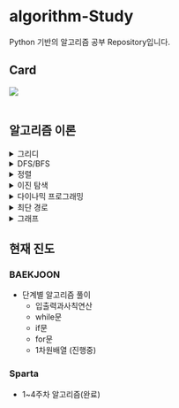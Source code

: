 # algorithm-Study
Python 기반의 알고리즘 공부 Repository입니다.

## Card
<div>
  <img align='center' src="http://mazassumnida.wtf/api/v2/generate_badge?boj=zozo1591">
</div>
<br>

## 알고리즘 이론
<details>
<summary>그리디</summary>
<div markdown="1">
  
  - 그리디란, 현재 상황에서 지금 당장 좋은 것만 고르는 방식을 갖는 알고리즘이다.<br>
  주로 거스름돈 문제가 대표적인 문제이며 특징으로는 큰 단위가 작은 단위의 배수 형태일 때 그리디가 성립된다는 것이다.
  
    <details>
    <summary>예시</summary>
    <div markdown="2">
    
        <문제>
        도와주는 점원이다. 카운트에는 거스름돈으로 사용할 500원, 100원, 50원, 10원짜리 동전이 무한히 존재한다고 가정한다.
        손님에게 거슬러 줘야 할 돈이 N원일 때 거슬러줘야 할 동전의 최소 개수를 구하라. 단, 거슬러 줘야 할 돈 N은 항상 10의 배수이다.

        <접근 방식>
        1. '10원 짜리로만 모두 거슬러 주도록 코드를 작성하면 최적의 해를 구할 수 있을까?'
        2. '큰 단위부터 거슬러준다면, 최적의 해를 구할 수 있지 않을까?'
        3. '그렇다면, 큰 수가 작은 수의 배수 형태를 갖추고 있나?'

        <풀이>
        n = 1260
        count = 0

        # 큰 단위의 화폐부터 차례로 확인
        coin_types = [500, 100, 50, 10]

        for coin in coin_types:
          count += n // coin # 해당 화폐로 거슬러줄 수 있는 동전의 개수 세기
          n %= coin # 거슬러 주고 남은 화폐 갱신

        print(count)
        
    </div>
    </details>
  
</div>
</details>
      

<details>
<summary>DFS/BFS</summary>
<div markdown="2">

- 탐색(Search)이란, 많은 양의 데이터 중에서 **원하는 데이터를 찾는 과정**을 말합니다.
- 대표적인 그래프 탐색 알고리즘으로는 **DFS**와 **BFS**가 있습니다.
- DFS와 BFS를 이해하기 위해서 반드시 알아야 하는 자료 구조가 존재하는데, **스택 자료구조**와 **큐 자료구조**입니다.
- 스택 자료구조란, **먼저 들어온 데이터가 나중에 나가는 형식**의 자료구조입니다. 대표적인 예시가 박스 쌓기입니다.

```python
# 스택 자료 구현 예제

stack = []

# 삽입5 - 삽입2 - 삽입3 - 삭제 - 삽입1 - 삭제
stack.append(5)
stack.append(2)
stack.append(3)
stack.pop()
stack.append(1)
stack.pop()

print(stack[::-1) # 최상단 원소부터 출력
print(stack)
```

- 큐 자료구조란, **먼저 들어 온 데이터가 먼저 나가는 형식**의 자료구조입니다. 대표적인 예시가 입구와 출구가 모두 뚫려 있는 터널과 같은 형태가 있습니다.

```python
# 큐 자료 구현 예제

from collections import deque

# 큐(Queue) 구현을 위해 deque 라이브러리 사용
queue = deque()

# 삽입5 - 삽입2 - 삽입3 - 삽입7 - 삭제 - 삽입1 - 삽입4 - 삭제
queue.append(5)
queue.append(2)
queue.append(3)
queue.append(7)
queue.popleft()
queue.append(1)
queue.append(4)
queue.popleft()

print(queue)
queue.reverse() # 역순으로 바꾸기
print(queue)
```

- **재귀함수(Recursive Function)**란, **자기 자신을 다시 호출하는 함수,** 재귀는 스택구조와 큰 연관성이 있는데, 재귀함수가 호출이 되면 스택과 같이 함수가 호출이 되고 마지막 재귀가 호출이 된 이후에는 쌓인 함수를 마져 호출하는 순서로 진행됩니다.

```python
# 재귀 함수 구현 예제

def recursive_fuction(i):
	if i == 100:
		return
	print(i, "번째 재귀함수에서", i + 1, "번째 재귀함수를 호출합니다.")
	recursive_function(i + 1)
	print(i, "번째 재귀함수를 종료합니다.)

recursive_function(1) # 해당 코드를 실행하면, 스택에 자료구조를 집어 넣었다 꺼내는 것과 같이 동작을 볼 수 있습니다.
```

- **팩토리얼** 구현예제는 재귀함수로 구현할 수 있는 대표적인 문제입니다. 다음과 같이 코드를 볼 수 있습니다.

```python
# 팩토리얼 구현 예제
# n! = 1 X 2 X 3 X ... (n -1) X n

# 반복문을 이용한 팩토리얼
def factorial_iterative(n):
	result = 1
	# 1부터 n까지의 수를 차례대로 곱하기
	for i in range(1, n + 1):
		result *= i
	return result

# 재귀적으로 구현한 n!
def factorial_recursive(n):
	if n <= 1: # n이 1 이하인 경우 1을 반환
		return 1
	# n! = n * (n - 1)!를 그대로 코드로 구현
	return n * factorial_recursive(n - 1)
```

- 추가적으로 **재귀함수로 구현할 수 있는** 대표적인 문제로 **유클리드 호제법**이 있습니다.
    
    두 개의 자연수에 대한 최대 공약수를 구하는 대표적인 알고리즘이 바로 유클리드 호제법입니다. 유클리드 호제법은 다음과 같습니다.
    
    - 두 자연수 A, B에 대하여 (A > B) A를 B로 나눈 나머지를 R이라고 합니다.
    - 이때 A와 B의 최대공야수는 B와 R의 최대공약수와 같습니다.

```python
# 유클리드 호제법(최대공약수 구하기)

def gcd(a, b):
	if a % b == 0:
		return b
	else:
		return gcd(b, a % b)

print(gcd(192, 162))
# 6
```

- 재귀 함수를 사용하면 복잡한 알고리즘을 간결하게 작성할 수 있지만, 다른 사람은 오히려 이해하기 어려운 형태의 코드가 될 수 있기 때문에 신중하게 사용해야합니다.
    - 또한, 모든 재귀함수는 반복문으로 구현할 수 있고 대부분 반복문이 유리한 경우가 많습니다.
    - 그리고 컴퓨터가 함수를 연손적으로 호출하면 컴퓨터 메모리 내부의 스택 프레임에 쌓이게 됩니다.
    - 이런 문제로 재귀 함수를 사용하는 것은 항상 생각하고 사용하며, 되도록이면 반복문을 사용하는 것으로 해야합니다.

- DFS(Depth - First Search)
- DFS는 **깊이 우선 탐색**이라고도 부르며 그래프에서 **깊은 부분을 우선적으로 탐색하는 알고리즘**입니다.
- DFS는 **스택 자료구조(혹은 재귀 함수)를 이용**하며, 구체적인 동작 과정은 다음과 같습니다.
    - 탐색 시작 노드를 스택에 삽입하고 방문 처리를 합니다.
    - 스택의 최상단 노드에 방문하지 않은 인접한 노드가 하나라도 있으면 그 노드를 스택에 넣고 방문처리합니다.
        
        방문하지 않은 인접 노드가 없으면 스택에서 최상단 노드를 꺼냅니다.
        
    - 더 이상 2번의 과정을 수행할 수 없을 때까지 반복합니다.
- 이때, 방문 기준은 대게 **번호가 낮은 인접 노드부터 시작**합니다.

```python
# DFS 소스코드 예제

# DFS 메서드 정의
def dfs(graph, v, visited):
	# 현재 노드를 방문 처리
	visited[v] = True
	print(v, end=" ")
	# 현재 노드와 연결된 다른 노드를 재귀적으로 방문
	for i in graph[v]:
		if not visited[i]:
			dfs(graph, i, visited)

# 각 노드가 연결된 정보를 표현(2차원 리스트)
graph = [
	[],
	[2, 3, 8],
	[1, 7],
	[1, 4, 5],
	[3, 5],
	[3, 4],
	[7],
	[2, 6, 8],
	[1, 7]
]

# 각 노드가 방문된 정보를 표현(1차원 리스트)
visited = [False] * 9

# 정의된 DFS 함수 호출
dfs(graph, 1, visited)
```

- BFS(Breadth - First Search)
- BFS는 **너비 우선 탐색**이라고 부르며, 그래프에서 **가까운 노드부터 우선적으로 탐색**하는 알고리즘입니다.
- BFS는 **큐 자료구조**를 이용하며, 구체적인 동작 과정은 다음과 같습니다.
    - 탐색 시작 노드를 큐에 삽입하고 방문 처리를 합니다.
    - 큐에서 노드를 꺼낸 뒤에 해당 노드의 인접 노드 중에서 방문하지 않은 노드를 모두 큐에 삽입하고 방문 처리합니다.
    - 더 이상 2번의 과정을 수행할 수 없을 때까지 반복합니다.
- BFS는 시작 점으로 부터 간선의 level이 같은 노드를 같이 찾아낸다는 특징 덕분에, 각 간선 비용이 모두 동일한 상황에서 최단 거리를 구해야 할 때, 유용하게 사용되어집니다.

```python
# BFS 소스코드 예제

from collections import deque

# BFS 메서드 정의
def bfs(graph, start, visited):
	# 큐 구현을 위해 deque 라이브러리 사용
	queue = deque([start])
	# 현재 노드를 방문 처리
	visited[start] = True
	# 큐가 빌 때까지 반복
	while queue:
		v = queue.popleft()
		print(v, end=" ")
		# 아직 방문하지 않은 인접한 원소들을 큐에 삽입
		for i in graph[v]:
			if not visited[i]:
				queue.append(i)
				visited[i] = True

# 각 노드가 연결된 정보를 표현(2차원 리스트)
graph = [
	[],
	[2, 3, 8],
	[1, 7],
	[1, 4, 5],
	[3, 5],
	[3, 4],
	[7],
	[2, 6, 8],
	[1, 7]
]

# 각 노드가 방문된 정보를 표현(1차원 리스트)
visited = [False] * 9

# 정의된 BFS 함수 호출
bfs(graph, 1, visited)
```
  
  
</div>
</details>
     
      
<details>
<summary>정렬</summary>
<div markdown="3">
  
  - 선택정렬
    
    가장 작은 것을 선택해서 앞으로 보내는 과정을 반복하는 정렬
    
    ```python
    array = [7, 5, 9, 0, 3, 1, 6, 2, 4, 8]
    
    for i in range(len(array)):
    min_index = i # 가장 작은 원소의 인덱스
    	for j in range(i + 1, len(array)):
    		if array[min_index] > array[j]:
    			min_index = j
    		array[i], array[min_index] = array[min_index], array[i] # 스와프
    
    print(array)
    ```
    
    선택정렬의 시간복잡도는 O($N^2$)이다.
    
    그렇기에 선택정렬은 퀵 정렬과 기본 정렬 라이브러리에 비해 매우 비효율적이다.
    
    그래도, 특정한 리스트에서 작은 데이터를 찾는 일이 코딩 테스트에서 잦으므로 선택 정렬 소스코드 형태에 익숙해질 필요가 있다.
    
- 삽입정렬
    
    특정한 데이터를 적절한 위치에 삽입한다. 이때, 특정한 데이터가 적절한 위치에 들어가기 이전에, 그 앞까지의 데이터는 이미 정려되어 있다고 가정한다.
    
    이러한 이유로 삽입정렬의 맨 앞 데이터는 이미 정렬되어 있다고 가정되어 두번째 데이터부터 정렬이 시작된다.
    
    ```python
    array = [7, 5, 9, 0, 3, 1, 6, 2, 4, 8]
    
    for i in range(1, len(array)):
    	for j in range(i, 0, -1):
    		if array[j] < array[j - 1]
    			array[j], array[j-1] = array[j-1], array[j]
    		else:
    			break
    
    print(array)
    ```
    
    삽입정렬의 선택정렬과 동일하게 시간 복잡도는 O($N^2$)이다.
    
    하지만, 리스트의 데이터가 거의 정렬되어 있다면, 매우 빠르게 동작한다.
    
    이럴 경우 퀵 정렬보다 빠르지만, 보통의 경우 퀵 정렬이 더 빠르다.
    
- 퀵 정렬
    
    기준 데이터를 설정하고 그 기준보다 큰 데이터와 작은 데이터의 위치를 바꾼다.
    
    퀵 정렬에서는 피벗(정렬을 위해 기준이 되는 값)이 사용된다. 이런 피벗을 설정하고 리스트를 분할하는 방식에 따라 퀵 정렬을 구분하는데, 여기서는 호어 분할 방식을 기준으로 설명한다.
    
    - 피벗은 리스트에서 첫 번째 데이터를 피벗으로 정한다.
    - 동작
        1. 리스트의 첫 번째 데이터를 피벗으로 설정하고, 리스트의 오른쪽에서부터는 피벗보다 작은 수를 찾는다, 리스트의 왼쪽에서는 피벗보다 큰 수를 찾는다.
            
            이렇게 찾은, 데이터의 자리를 서로 교체한다.
            
        2. 오른쪽과 왼쪽의 찾는 행위가 서로 엇갈리게 되면 작은 데이터와 피벗의 위치를 서로 변경한다.
        3. 피벗을 기준으로 분할된 파티션 각각을 재귀적으로 1번과 2번 동작을 반복한다.
        4. 현재 리스트의 데이터가 개수가 1개가 될 때, 정렬되었다고 정의하고 재귀를 빠져나온다.
    
    ```python
    # 일반적인 소스코드
    array = [5, 7, 9, 0, 3, 1, 6, 2, 4, 8]
    
    def quick_sort(array, start, end):
    	if start >= end:
    		return
    	pivot = start # 피벗은 첫 번째 원소
    	left = start + 1
    	right = end
    	while left <= right:
    		# 피벗보다 큰 데이터를 찾을 때 까지 반복
    		while left < = end and array[left] <= array[pivot]:
    			left += 1
    		# 피벗보다 작은 데이터를 찾을 때까지 반복
    		while right > start and array[right] >= array[pivot]
    			right -= 1
    		if left > right: # 엇갈렸다면 작은 데이터와 피벗을 교체
    			array[right], array[pivot] = array[pivot], array[right]
    		else: # 엇갈리지 않았다면 작은 데이터와 큰 데이터를 교체
    			array[left], array[right] = array[right], array[left]
    	# 분할 이후 왼쪽 부분과 오른쪽 부분에서 각각 정렬 수행
    	quick_sort(array, start, right - 1)
    	quick_sort(array, right + 1, end)
    
    quick_sort(array, 0, len(array) - 1)
    print(array)
    ```
    
    ```python
    # 파이썬의 장점을 살린 퀵 정렬 소스코드
    array = [5, 7, 9, 0, 3, 1, 6, 2, 4, 8]
    
    def quick_sort(array):
    	# 리스트가 하나 이하의 원소만을 담고 있다면 종료
    	if len(array) <= 1:
    		return array
    
    	pivot = array[0] # 피벗은 첫 번째 원소
    	tail = array[1:] # 피벗을 제외한 리스트
    
    	left_side = [x for x in tail if x <= pivot] # 분할된 왼쪽 부분
    	right_side = [x for x in tail if x > pivot] # 분할된 오른쪽 부분
    
    	# 분할 이후 왼쪽 부분과 오른쪽 부분에서 각각 정렬을 수행하고, 전체 리스트를 반환
    	return quick_sort(left_side) + [pivot] + quick_sort(right_side)
    
    print(quick_sort(array))
    ```
    
    퀵 정렬의 시간 복잡도는 O(NlogN)이다.
    
- 계수 정렬
    
    특정한 조건이 부합할 때만 사용할 수 있지만 매우 빠른 정렬 알고리즘이다.
    
    계수 정렬은 데이터의 ‘크기 범위가 제한되어 정수 형태로 표현할 수 있을 때’만 사용할 수 있다.
    
    ```python
    # 모든 원소의 값이 0보다 크거나 같다고 가정
    array = [7, 5, 9, 0, 3, 1, 6, 2, 9, 1, 4, 8, 0, 5, 2]
    
    # 모든 범위를 포함하는 리스트 선언(모든 값은 0으로 초기화)
    count = [0] * (max(array) + 1)
    
    for i in range(len(array)):
    	count[array[i]] += 1 # 각 데이터에 해당하는 인덱스의 값 증가
    
    for i in range(len(count)):
    	for j in rnage(count[i]):
    		print(i, end=' ') # 띄어쓰기를 구분으로 등장한 횟수만큼 인덱스 출력
    ```
    
    계수 정렬의 시간복잡도는 O(N + K)이다.
    
    계수 정렬의 공간복잡도는 상당히 비효율적이다. 0과 999,999 단 두개만 존재해도, 0부터 100만개의 리스트의 크기를 갖는 리스트가 필요하기 때문이다. 이러한 이유로 ‘동일한 값을 가지는 데이터가 여러 개 등장할 때 적합하다’
    
    예) 학교 성적 정렬,
    
- 파이썬 정렬 라이브러리
    
    sorted는 정렬된 새로운 객체를 반환한다.
    
    sort는 해당 리스트를 정렬한다.
    
    key를활용하여 해당 key값을 기준으로 정렬할 수 있다.
    
    ```python
    # sorted
    array = [7, 5, 9, 0, 3, 1, 6, 2, 4, 8]
    
    result = sorted(array)
    print(result)
    
    # sort
    array = [7, 5, 9, 0, 3, 1, 6, 2, 4, 8]
    
    array.sort()
    print(array)
    
    # key 매개변수 사용
    array = [('바나나', 2),('사과', 5) ,('당근', 3)]
    
    def setting(data):
    	return data[1]
    
    result = sorted(array, key = setting)
    print(result)
    ```
    
    - **정렬 라이브러리로 풀 수 있는 문제** : 단순히 정렬 기법을 알고 있는지 물어보는 문제로 기본 정렬 라이브러리의 사용 방법을 숙지하고 있으면 어렵지 않게 풀 수 있다.
    - **정렬 알고리즘의 원리에 대해서 물어보는 문제** : 선택 정렬, 삽입 정렬, 퀵 정렬 등의 원리를 알고 있어야 문제를 풀 수 있다.
    - **더 빠른 정렬이 필요한 문제** : 퀵 정렬 기반의 정렬 기법으로 풀 수 없으며 계수 정렬 등의 다른 정렬 알고리즘을 이용하거나 문제에서 기존에 알려진 알고리즘의 구조적인 개선을 거쳐야 풀 수 있다.
  
</div>
</details>
      
      
<details>
<summary>이진 탐색</summary>
<div markdown="4">
  
  - 순차 탐색
    
    리스트 안에 있는 특정한 데이터를 찾기 위해 앞에서부터 데이터를 하나씩 차례대로 확인하는 방법.
    
    시간 복잡도 O(N)을 갖는다.
    
    ```python
    # 순차 탐색 소스코드
    
    def sequential_search(n, target, array):
        # 각 원소를 하나씩 확인하며
        for i in range(n):
            # 현재 원소가 찾고자 하는 원소와 동일한 경우
            if array[i] == target:
                return i + 1
    
    print("생성할 원소 개수를 입력한 다음 한 칸 띄고 찾을 문자열을 입력하세요.")
    input_data = input().split()
    n = int(input_data[0]) # 입력할 원소 개수
    target = input_data[1] # 찾고자 하는 문자열
    
    print("앞서 적은 원소 개수만큼 문자열을 입력하세요. 구분은 띄어쓰기 한 칸으로 합시다")
    array = input().split()
    
    # 결과
    print(sequential_search(n, target, array))
    ```
    
- 이진 탐색
    
    찾으려는 데이터와 중간점 위치에 있는 데이터를 반복적으로 비교해서 원하는 데이터를 찾는 방법.
    
    찾으려는 배열이 정렬되어 있어야 가능하다.
    
    - 이진 탐색(재귀함수)
    
    ```python
    # 이진 탐색 소스코드 구현(재귀함수)
    
    def binary_search(array, target, start, end):
        if start > end:
            return None
        mid = (start + end) // 2
        # 찾는 경우 중간점 인덱스 반환
    
        if array[mid] == target:
            return mid
    
        # 중간점의 값보다 찾고자 하는 값이 작은 경우 왼쪽 확인
    
        elif array[mid] > target:
            return binary_search(array, target, start, mid - 1)
    
        elif array[mid] < target:
            return binary_search(array, target, mid + 1, end)
    
    # n과 target 입력
    n, target = list(map(int, input().split()))
    
    # 전체 원소 입력 받기
    array = list(map(int, input().split()))
    
    # 이진 탐색 수행 결과 출력
    result = binary_search(array, target, 0, n - 1)
    
    if result == None:
        print("원소가 존재하지 않습니다.")
    else:
        print(result + 1)
    ```
    
    - 이진 탐색(반목문)
    
    ```python
    # 이진 탐색 소스코드 구현(반복문)
    
    def binary_search(array, target, start, end):
        while start <= end:
            mid = (start + end) // 2
    
            # 찾은 경우 중간점 인덱스 반환
            if array[mid] == target:
                return mid
    
            # 중간점의 값보다 찾고자 하는 값이 작은 경우 왼쪽 확인
            elif array[mid] > target:
                end = mid - 1
            # 중간점의 값보다 찾고자 하는 값이 큰 경우 오른쪽 확인
            else:
                start = mid + 1
    
        return None
    
    # n과 target 입력
    n, target = list(map(int, input().split()))
    
    # 전체 원소 입력 받기
    array = list(map(int, input().split()))
    
    # 이진 탐색 수행 결과 출력
    result = binary_search(array, target, 0, n - 1)
    
    if result == None:
        print("원소가 존재하지 않습니다.")
    else:
        print(result + 1)
    ```
    
    - 팁
        - 1,000억 이상의 입력이 필요할 경우 input() 함수를 사용하면 동작 속도가 느려 시간초과로 오답 판정을 받을 수 있다.
            
            이럴 경우 sys 라이브러리를 사용하자.
            
            ```python
            import sys
            input_data = sys.stdin.readline().rstrip()
            
            print(input_data)
            ```
  
</div>
</details>
      

<details>
<summary>다이나믹 프로그래밍</summary>
<div markdown="5">
  
  다이나믹 프로그래밍으로 해결할 수 있는 대표적인 문제는 피보나치 수열이 있다.

피보나치 수열의 경우 i항을 구하기 위해 i - 1항과 i -2 항을 알아야되는데, i항을 구하기 위해 i - 1항과 i - 2항을 반복적으로 계산하는 것은 연산속도에 굉장한 제한을 줍니다.

이를 해결하기 위해 다이나믹 프로그래밍이 존재하는데, 동적인 메모리 공간을 만들어, 결과 값을 미리 저장해 놓고, 필요할 때, 사용하여 연산속도를 향상시키는 프로그래밍 기법입니다.

아래 대표적으로 피보나치 함수 소스코드를 보겠습니다.

```python
# 피보나치 함수 소스코드(재귀함수)

def fibo(x):
    if x == 1 or x == 2:
        return 1
    return fibo(x - 1) + fibo(x - 2)

print(fibo(4))
```

이와 같이 코드를 구성한다면, 피보나치 수열은 구현이 가능하지만, x값이 100을 계산하려고 해도, 시스템 에러가 발생할 것입니다.

이런 문제를 해결하기 위한 다이나믹 프로그래밍 기법을 적용한 소스코드는 다음과 같습니다.

```python
# 피보나치 수열 소스코드(다이나믹 프로그래밍 적용)

# 한 번 계산된 결과를 메모이제이션하기 위한 리스트 초기화
d = [0] * 100

# 피보나치 함수를 재귀함수로 구현(탑다운 다이나믹 프로그래밍)
def fibo(x):
    # 종료 조건(1 혹은 2일 때, 1을 반환)
    if x == 1 or x == 2:
        return 1

    # 이미 계산한 적 있는 문제라면 그대로 반환
    if d[x] != 0:
        return d[x]

    # 아직 계산하지 않은 문제라면 점화식에 따라서 피보나치 결과 반환
    d[x] = fibo(x - 1) + fibo(x - 2)
    return d[x]

print(fibo(3))
```

위 처럼 재귀함수를 이용해 다이나믹 프로그래밍 소스코드를 작성하는 방법을, 큰 문제를 해결하기 위해 작은 문제를 호출한다고 하여 **탑다운(Top-Down) 방식**이라고 말합니다.

```python
# 피보나치 수열 소스코드(반복적) 보텀업 방식

# 앞서 계산된 결과를 저장하기 위한 DP 테이블 초기화
d = [0] * 100

# 첫 번째 피보나치 수와 두 번째 피보나치 수는 1
d[1] = 1
d[2] = 1
n = 99

# 피보나치 함수(Fibonacci Function) 반복문으로 구현(보텀업 다이나믹 프로그래밍)
for i in range(3, n + 1):
    d[i] = d[i - 1] + d[i - 2]

print(d[n])
```

위 처럼 단순히 반복문을 이용하여 소스코드를 작성하는 경우 작은 문제부터 차근차근 답을 도출한다고 하여 **보텀없(Bottom-Up) 방식**이라고 말합니다.
  
</div>
</details>  
  
<details>
<summary>최단 경로</summary>
<div markdown="6">
  
  
  - 다익스트라 알고리즘
    
    특정한 노드에서 출발하여 다른 무작위 다른 노드로 가는 각각의 최단 경로를 구해주는 알고리즘입니다.
    
    알고리즘을 간략하게 설명하면 아래와 같습니다.
    
    1. 출발 노드를 설정한다.
    2. 최단 거리 테이블을 초기화 한다.
    3. 방문하지 않은 노드 중에서 최단 거리가 가장 짧은 노드를 선택한다
    4. 해당 노드를 거쳐 다른 노드로 가는 비용을 계산하여 최단 거리 테이블을 갱신한다.
    5. 위 과정에서 3번과 4번을 반복한다.
    
    이러한 특징 덕분에 그리디 알고리즘과 유사하다고 볼 수 있습니다.
    
    다익스트라 알고리즘을 구현한 두 방식에 대한 소스코드를 아래에서 설명하겠습니다.
    
    - 기본 다익스트라 알고리즘
    
    ```python
    # 간단한 다익스트라 알고리즘 소스코드
    
    import sys
    input = sys.stdin.readline
    INF = int(1e9)
    
    # 노드의 개수, 간선의 개수를 입력한다.
    n, m = map(int, input().split())
    
    # 시작 노드 번호를 입력받기
    start = int(input())
    
    # 각 노드에 연결되어 있는 노드에 대한 정보를 담는 리스트를 만든다.
    # n + 1 인 이유는 노드 번호가 1번부터 시작하기 때문에, 노드 번호와 인덱스 번호를 맞춰주기 위해서 이다.
    graph = [ [] for i in range(n + 1)]
    
    # 방문한 적이 있는지 체크하는 목적의 리스트를 만들기
    visited = [False] * (n + 1)
    
    # 최단 거리 테이블을 모두 무한으로 초기화 한다.
    distance = [INF] * (n + 1)
    
    # 모든 간선 정보를 입력받기
    for _ in range(m):
        a, b, c = map(int, input().split())
        # a번 노드에서 b번 노드로 가는 비용이 c라는 의미이다.
        graph[a].append((b, c))
    
    # 방문하지 않은 노드 중에서, 가장 최단 거리가 짧은 노드의 번호를 반환한다.
    def get_smallest_node():
        min_value = INF
        index = 0   # 가장 최단 거리가 짧은 노드(인덱스)
        for i in range(1, n + 1):
            if distance[i] < min_value and not visited[i]:
                min_value = distance[i]
                index = i
        return index
    
    def dijkstra(start):
        # 시작 노드에 대해서 초기화
        distance[start] = 0
        visited[start] = True
        for j in graph[start]:
            distance[j[0]] = j[1]
        # 시작 노드를 제외한 전체 n - 1개의 노드에 대해 반복
        for i in range(n - 1):
            # 현재 최단 거리가 가장 짧은 노드를 꺼내서, 방문 처리
            now = get_smallest_node()
            visited[now] = True
            # 현재 노드와 연결된 다른 노드를 확인
            for j in graph[now]:
                cost = distance[now] + j[1]
                # 현재 노드를 거쳐서 다른 노드로 이동하는 거리가 더 짧은 경우
                if cost < distance[j[0]]:
                    distance[j[0]] = cost
    
    # 다익스트라 알고리즘 수행
    dijkstra(start)
    
    # 모든 노드로 가기 위한 최단 거리를 출력
    for i in range(1, n + 1):
        # 도달할 수 없는 경우, 무한이라고 출력한다.
        if distance[i] == INF:
            print("INFINITY")
        # 도달할 수 있는 경우 거리를 출력
        else:
            print(distance[i])
    ```
    
    시간 복잡도가 V^2이기 때문에, 노드의 개수가 1000개 이하인 알고리즘 문제에 사용됩니다.
    
    - 우선순위 큐를 사용한 다익스트라 알고리즘 소스코드
    
    ```python
    import heapq
    import sys
    
    # 우선순위 큐를 사용한 다익스트라 알고리즘 소스코드
    
    input = sys.stdin.readline
    INF = int(1e9)
    
    # 노드의 개수, 간선의 개수 입력받기
    n, m = map(int, input().split())
    
    # 시작 노드 번호를 입력하기
    start = int(input())
    
    # 각 노드에 연결되어 있는 노드에 대한 정보를 담는 리스트를 만들기
    graph = [[] for i in range(n + 1)]
    
    # 최단 거리 테이블을 모두 무한으로 초기화
    distance = [INF] * (n + 1)
    
    # 모든 간선 정보를 입력받기
    for _ in range(m):
        a, b, c = map(int, input().split())
        # a번 노드에서 b번 노드로 가는 비용이 c라는 의미
        graph[a].append((b, c))
    
    def dijkstra(start):
        q = []
        # 시작 노드로 가기 위한 최단 경로는 0으로 설정하여, 큐에 삽입
        heapq.heappush(q, (0, start))
        distance[start] = 0
        while q:    # 큐가 비어있지 않을 때까지 반복
            # 가장 최단 거리가 짧은 노드에 대한 정보 꺼내기
            dist, now = heapq.heappop(q)
            # 현재 노드가 이미 처리된 적이 있는 노드라면 무시
            if distance[now] < dist:
                continue
            # 현재 노드와 연결된 다른 인접한 노드들을 확인
            for i in graph[now]:
                cost = dist + i[1]
                # 현재 노드를 거쳐서, 다른 노드로 이동하는 거리가 더 짧은 경우
                if cost < distance[i[0]]:
                    distance[i[0]] = cost
                    heapq.heappush(q, (cost, i[0]))
    
    # 다익스트라 알고리즘 수행
    dijkstra(start)
    
    # 모든 노드로 가기 위한 최단 거리를 출력
    for i in range(1, n + 1):
        # 도달할 수 없는 경우, 무한이라고 출력한다.
        if distance[i] == INF:
            print("INFINITY")
        # 도달할 수 있는 경우 거리를 출력
        else:
            print(distance[i])
    ```
    
    우선순위 큐를 사용한 다익스트라 알고리즘은 ElogE의 시간복잡도를 갖고 있어, 1000개 이상의 노드가 입력되야할 때 사용합니다.
    

- 플로이드 워셜 알고리즘
    
    해당 알고리즘은 모든 노드에 대하여 다른 모든 노드로 가는 최단 거리 정보를 담는 알고리즘입니다. 그러한 이유로 2차원 그래프를 사용합니다.
    
    플로이드 워셜 알고리즘은 다이나믹 프로그래밍과 유사하여 점화식이 존재하는데, 점화식은 아래와 같습니다.
    
    ```python
    D[a][b] = min(D[a][b], D[a][k] + D[k][b])
    ```
    
    - 플로이드 워셜 알고리즘 소스코드
    
    ```python
    # 플로이드 워셜 알고리즘
    
    INF = int(1e9)
    
    # 노드의 개수 및 간선의 개수를 입력받기
    n = int(input())
    m = int(input())
    
    # 2차원 리스트(그래프 표현)를 만들고, 모든 값을 무한으로 초기화
    graph = [[INF] * (n + 1) for _ in range(n + 1)]
    
    # 자기 자신에게 자기 자신으로 가는 비용은 0으로 초기화
    for a in range(1, n + 1):
        for b in range(1, n + 1):
            if a == b:
                graph[a][b] = 0
    
    # 각 간선에 대한 정보를 입력받아, 그 값으로 초기화
    for _ in range(m):
        # A에서 B로가는 비용은 C라고 설정
        a, b, c = map(int, input().split())
        graph[a][b] = c
    
    # 점화식에 따라 플로이드 워셜 알고리즘 수행
    for k in range(n + 1):
        for a in range(n + 1):
            for b in range(n + 1):
                graph[a][b] = min(graph[a][b], graph[a][k] + graph[k][b])
    
    # 수행된 결과를 출력
    for a in range(1, n + 1):
        for b in range(1, n + 1):
            # 도달할 수 없는 경우, 무한이라고 출력
            if graph[a][b] == INF:
                print("INFINITY", end=" ")
            # 도달할 수 있는 경우, 거리를 출력
            else:
                print(graph[a][b], end=" ")
        print()
    ```
  

</div>
</details>  
  
  
<details>
<summary>그래프</summary>
<div markdown="7">
  

  - 서로소 집합
    - 서로소란, 공통 원소가 없는 두 집합을 의미합니다.
    - 서로소 집합 자료 구조란,  서로소 부분 집합들로 나누어진 원소들의 데이터를 처리하기 위한 자료구조입니다.
    - 서로소 집합 자료구조는 union과 find 2개의 연산으로 조작됩니다.
    - union 연산은 2개의 원소가 포함된 집합을 하나의 집합으로 합치는 연산입니다.
    - find 연산은 특정한 원소가 속한 집합이 어떤 집합인지 알려주는 연산입니다.
    - 서로소 집합 자료구조를 구현할 때는 트리 자료구조를 이용하여 집합을 표현합니다.
    - 서로소 집합 자료구조에서 union 연산이 실행되었을 때, 계산 알고리즘은 다음과 같습니다.
        1. union 연산을 확인하여, 서로 연결된 두 노드 A, B를 확인한다.
            1. A와 B루트 노드 A’, B’를 각각 찾습니다.
            2. A’를 B’의 부모 노드로 설정합니다.(B’가 A’를 가리키도록 합니다.
        2. 모든 union 연산을 처리할 때까지 1번 과정을 반복합니다.
    - 이때, 대부분 더 작은 번호가 부모 노드가 되도록 구현되는 것이 관례입니다.
    - 서로소 집합 알고리즘 소스코드
    
    ```python
    # 기본적인 서로소 집합 알고리즘 소스코드
    
    # 특정 원소가 속한 집합을 찾기
    def find_parent(parent, x):
        # 루트 노드가 아니라면, 루트 노드를 찾을 때까지 재귀적으로 호출
        if parent[x] != x:
            return find_parent(parent, parent[x])
        return x
    
    # 두 원소가 속한 집합을 합치기
    def union_parent(parent, a, b):
        a = find_parent(parent, a)
        b = find_parent(parent, b)
        if a < b:
            parent[b] = a
        else:
            parent[a] = b
    
    # 노드의 개수와 간선(union 연산)의 개수 입력받기
    v, e = map(int, input().split())
    parent = [0] * (v + 1)
    
    # 부모 테이블상에서, 부모를 자기 자신으로 초기화
    for i in range(1, v + 1):
        parent[i] = i
    
    # union 연산을 각각 수행
    for i in range(e):
        a, b = map(int, input().split())
        union_parent(parent, a, b)
    
    # 각 원소가 속한 집합 출력
    print("각 원소가 속한 집합: ", end=" ")
    for i in range(1, v + 1):
        print(find_parent(parent, i), end=" ")
    
    print()
    
    # 부모 테이블 내용 출력
    print("부모 테이블: ", end=" ")
    for i in range(1, v + 1):
        print(parent[i], end=" ")
    ```
    
    - 이때, 서로소 집합 알고리즘의 find 부분을 다음과 같이 개선할 수 있습니다.
    
    ```python
    # 특정 원소가 속한 집합을 찾기
    def find_parent(parent, x):
        # 루트 노드가 아니라면, 루트 노드를 찾을 때 까지 재귀적으로 호출
        if parent[x] != x:
            parent[x] = find_parent(parent, parent[x])
        return parent[x]
    ```
    
    - 각 노드에 대하여 find 함수를 호출한 이후에, 해당 노드의 루트 노드가 바로 부모 노드가 됩니다.
    - 서로소 집합 알고리즘의 시간 복잡도는 O(V+M(1 + logV))입니다.

- 서로소 집합을 활용한 사이클 판별
    - 서로소 집합은 무방향 그래프 내에서의 사이클을 판별할 때 사용할 수 있습니다.
    - 이때, 방향 그래프에서의 사이클 여부는 DFS를 이용하여 판별할 수 있습니다.
    - 사이클 판별 알고리즘은 다음과 같습니다.
        1. 각 간선을 확인하며 두 노드의 루트 노드를 확인한다.
            1. 루트 노드가 서로 다르다면 두 노드에 대하여 union 연산을 수행한다.
            2. 루트 노드가 서로 같다면 사이클(Cycle)이 발생한 것이다.
        2. 그래프에 포함되어 있는 모든 간선에 대하여 1번 과정을 반복합니다.
    - 사이클 판별 소스코드는 다음과 같습니다.
    
    ```python
    # 서로소 집합을 활용한 사이클 판별 소스코드
    
    # 특정 원소가 속한 집합을 찾기
    def find_parent(parent, x):
        # 루트 노드가 아니라면, 루트 노드를 찾을 때 까지 재귀적으로 호출
        if parent[x] != x:
            parent[x] = find_parent(parent, parent[x])
        return parent[x]
    
    # 두 원소가 속한 집합을 합치기
    def union_parent(parent, a, b):
        a = find_parent(parent, a)
        b = find_parent(parent, b)
        if a < b:
            parent[b] = a
        else:
            parent[a] = b
    
    # 노드의 개수와 간선의 개수 입력받기
    v, e = map(int, input().split())
    parent = [0] * (v + 1)  # 부모 테이블 초기화
    
    # 부모 테이블상에서, 부모를 자기 자신으로 초기화
    for i in range(1, v + 1):
        parent[i] = i
    
    cycle = False   # 사이클 발생 여부
    
    for i in range(e):
        a, b = map(int, input().split())
        # 사이클이 발생한 경우 종료
        if find_parent(parent, a) == find_parent(parent, b):
            cycle = True
            break
        # 사이클이 발생하지 않았다면 합집합(union) 수행
        else:
            union_parent(parent, a, b)
    
    if cycle:
        print("사이클이 발생했습니다.")
    else:
        print("사이클이 발생하지 않았습니다.")
    ```
    

- 크루스칼 알고리즘
    - 신장 트리란, 하나의 그래프가 있을 때 모든 노드를 포함하면서 사이클이 존재하지 않는 부분 그래프를 의미합니다.
    - 이런 신장트리를 만들 수 있는 알고리즘이 바로 크루스칼 알고리즘입니다.
    - N개의 도시가 존재하는 상황에서 두 도시 사이에 도로를 놓아 전체 도시가 서로 연결될 수 있게 도로를 설치하는 경우 최소한의 비용으로 연결하려면 어떻게 해야하는지와 같은 문제에서 사용할 수 있습니다.
    - 크루스칼 알고리즘은 다음과 같습니다.
        1. 간선 데이터를 비용에 따라 오름차순으로 정렬합니다.
        2. 간선을 하나씩 확인하며 현재의 간선이 사이클을 발생시키는지 확인합니다.
            1. 사이클이 발생하지 않는 경우 최소 신장 트리에 포함시킵니다.
            2. 사이클이 발생하는 경우 최소 신장 트리에 포함시키지 않습니다.
        3. 모든 간선에 대하여 2번의 과정을 반복합니다.
    - 크루스칼 알고리즘 소스코드는 다음과 같습니다.
    
    ```python
    # 크루스칼 알고리즘(최소 신장 트리 구하는 알고리즘)
    
    # 특정 원소가 속한 집합을 찾기
    def find_parent(parent, x):
        # 루트 노드가 아니라면, 로트 노드를 찾을 때 까지, 재귀적으로 호출
        if parent[x] != x:
            parent[x] = find_parent(parent, parent[x])
        return parent[x]
    
    # 두 원소가 속한 집합을 합치기
    def union_parent(parent, a, b):
        a = find_parent(parent, a)
        b = find_parent(parent, b)
        if a < b:
            parent[b] = a
        else:
            parent[a] = b
    
    # 노드의 개수와 간선의 개수 입력받기
    v, e = map(int, input().split())
    parent = [0] * (v + 1)
    
    # 모든 간선을 담을 리스트와 최종 비용을 담을 변수
    edges = []
    result = 0
    
    # 부모 테이블상에서, 부모를 자기 자신으로 초기화
    for i in range(1, v + 1):
        parent[i] = i
    
    # 모든 간선에 대한 정보를 입력받기
    for _ in range(e):
        a, b, cost = map(int, input().split())
        # 비용순으로 정렬하기 위해서 튜플의 첫 번째 원소를 비용으로 설정
        edges.append((cost, a, b))
    
    # 간선을 비용순으로 정렬
    edges.sort()
    
    # 간선을 하나씩 확인하며
    for edge in edges:
        cost, a, b = edge
        # 사이클이 발생하지 않는 경우에만 집합을 포함
        if find_parent(parent, a) != find_parent(parent, b):
            union_parent(parent, a, b)
            result += cost
    
    print(result)
    ```
    
    - 크루스칼 알고리즘은 O(ElogE)의 시간복잡도를 갖습니다.

- 위상 정렬
    - 위상정렬이란, 방향 그래프의 모든 노드를 ‘방향성에 거르지 않도록 순서대로 나열하는 것’입니다.
    - 즉, 방향성이 있는 노드들을 선후 관계를 지키는 순서로 나열하는 것을 의미합니다.
    - 위상 정렬의 알고리즘은 다음과 같습니다.
        1. 진입차수가 0인 노드를 큐에 넣는다.
        2. 큐가 빌 때까지 다음의 과정을 반복한다.
            1. 큐에서 원소를 꺼내 해당 노드에서 출발하는 간선을 그래프에서 제거한다.
            2. 새롭게 진입차수가 0이 된 노드를 큐에 넣는다.
    - 큐에서 원소가 V번 추출되기 전에 큐가 비어버린다면, 사이클이 발생한 것으로 판단합니다.
    - 위상 정렬의 출력은 여러 헝태가 존재합니다.
    - 위상 정렬 소스코드는 다음과 같습니다.
    
    ```python
    # 위상 정령 소스코드
    
    from collections import deque
    
    # 노드의 개수와 간선의 개수를 입력받기
    v, e = map(int, input().split())
    # 모든 노드에 대한 진입차수는 0으로 초기화
    indegree = [0] * (v + 1)
    # 각 노드에 연결된 간선 정보를 담기 위한 연결 리스트 초기화
    graph = [[] for i in range(v + 1)]
    
    # 방향 그래프의 모든 간선 정보를 입력받기
    for _ in range(e):
        a, b = map(int, input().split())
        graph[a].append(b)
        # 진입차수를 1 증가
        indegree[b] += 1
    
    # 위상 정렬 함수
    def topology_sort():
        result = [] # 알고리즘 수행 결과를 담을 리스트
        q = deque() # 큐 기능을 위한 deque 라이브러리 사용
    
        # 처음 시작할 때는 진입차수가 0인 노드를 큐에 삽입
        for i in range(1, v + 1):
            if indegree[i] == 0:
                q.append(i)
    
        # 큐가 빌 때까지 반복
        while q:
            # 큐에서 원소 꺼내기
            now = q.popleft()
            result.append(now)
            # 해당 원소와 연결된 노드들의 진입차수에서 1 빼기
            for i in graph[now]:
                indegree[i] -= 1
                # 새롭게 진입차수가 0이 되는 노드를 큐에 삽입
                if indegree[i] == 0:
                    q.append(i)
    
        # 위상 정렬을 수행한 결과 출력
        for i in result:
            print(i, end=" ")
    
    topology_sort()
    ```
    
    - 위상 정렬의 시간 복잡도는 O(V + E)를 갖습니다.
  
  
</div>
</details>  

## 현재 진도
### BAEKJOON
- 단계별 알고리즘 풀이
  - 입출력과사칙연산
  - while문
  - if문
  - for문
  - 1차원배열 (진행중)

### Sparta
- 1~4주차 알고리즘(완료)


